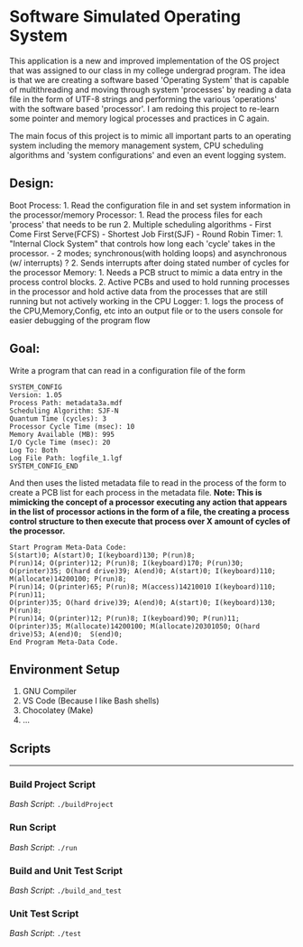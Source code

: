 # Software Simulated Operating System
This application is a new and improved implementation of the OS project that was assigned to our class in my college undergrad program. The idea is
that we are creating a software based 'Operating System' that is capable of multithreading and moving through system 'processes' by reading a
data file in the form of UTF-8 strings and performing the various 'operations' with the software based 'processor'. I am redoing this project
to re-learn some pointer and memory logical processes and practices in C again.

The main focus of this project is to mimic all important parts to an operating system including the memory management system, CPU scheduling
algorithms and 'system configurations' and even an event logging system.

Design:
---
Boot Process:
	1. Read the configuration file in and set system information in the processor/memory
Processor:
	1. Read the process files for each 'process' that needs to be run
	2. Multiple scheduling algorithms
		- First Come First Serve(FCFS)
		- Shortest Job First(SJF)
		- Round Robin
Timer:
	1. "Internal Clock System" that controls how long each 'cycle' takes in the processor. 
		- 2 modes; synchronous(with holding loops) and asynchronous (w/ interrupts) ?
	2. Sends interrupts after doing stated number of cycles for the processor
Memory:
	1. Needs a PCB struct to mimic a data entry in the process control blocks.
	2. Active PCBs and used to hold running processes in the processor and hold active data from the processes that are still running but not actively working in the CPU
Logger:
	1. logs the process of the CPU,Memory,Config, etc into an output file or to the users console for easier debugging of the program flow


Goal:
---
Write a program that can read in a configuration file of the form
```
SYSTEM_CONFIG
Version: 1.05
Process Path: metadata3a.mdf
Scheduling Algorithm: SJF-N
Quantum Time (cycles): 3 
Processor Cycle Time (msec): 10
Memory Available (MB): 995
I/O Cycle Time (msec): 20
Log To: Both
Log File Path: logfile_1.lgf
SYSTEM_CONFIG_END
```

And then uses the listed metadata file to read in the process of the form to create a PCB list for each process in the metadata file. 
**Note: This is mimicking the concept of a processor executing any action that appears in the list of processor actions in the form
of a file, the creating a process control structure to then execute that process over X amount of cycles of the processor.**
```
Start Program Meta-Data Code:
S(start)0; A(start)0; I(keyboard)130; P(run)8;
P(run)14; O(printer)12; P(run)8; I(keyboard)170; P(run)30;
O(printer)35; O(hard drive)39; A(end)0; A(start)0; I(keyboard)110; M(allocate)14200100; P(run)8;
P(run)14; O(printer)65; P(run)8; M(access)14210010 I(keyboard)110; P(run)11;
O(printer)35; O(hard drive)39; A(end)0; A(start)0; I(keyboard)130; P(run)8;
P(run)14; O(printer)12; P(run)8; I(keyboard)90; P(run)11;
O(printer)35; M(allocate)14200100; M(allocate)20301050; O(hard drive)53; A(end)0;  S(end)0;
End Program Meta-Data Code.
```

## Environment Setup
1. GNU Compiler
2. VS Code (Because I like Bash shells)
3. Chocolatey (Make)
4. ...

## Scripts
---
### Build Project Script
*Bash Script*: `./buildProject`

### Run Script
*Bash Script*: `./run`

### Build and Unit Test Script
*Bash Script*: `./build_and_test`

### Unit Test Script
*Bash Script*: `./test`